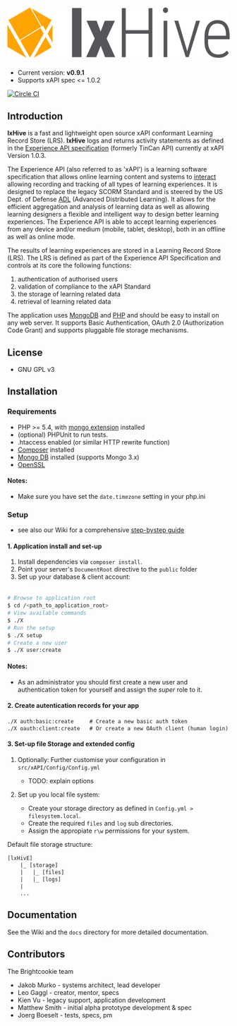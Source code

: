 
# ![lxHive](./public/assets/images/lxHive.logo.png)

* Current version: **v0.9.1**
* Supports xAPI spec <= 1.0.2

[![Circle CI](https://circleci.com/gh/Brightcookie/lxHive/tree/development.svg?style=svg)](https://circleci.com/gh/Brightcookie/lxHive/tree/development)

## <a name="introduction" />Introduction

**lxHive** is a fast and lightweight open source xAPI conformant Learning Record Store (LRS).
**lxHive** logs and returns activity statements as defined in the [Experience API specification](https://github.com/adlnet/xAPI-Spec) (formerly TinCan API) currently at xAPI Version 1.0.3.

The Experience API (also referred to as 'xAPI') is a learning software specification that allows online learning content and systems to [interact](https://tincanapi.com/overview/) allowing recording and tracking of all types of learning experiences. It is designed to replace the legacy SCORM Standard and is steered by the US Dept. of Defense [ADL](http://www.adlnet.gov/) (Advanced Distributed Learning). It allows for the efficient aggregation and analysis of learning data as well as allowing learning designers a flexible and intelligent way to design better learning experiences. The Experience API is able to accept learning experiences from any device and/or medium (mobile, tablet, desktop), both in an offline as well as online mode.

The results of learning experiences are stored in a Learning Record Store (LRS). The LRS is defined as part of the Experience API Specification and controls at its core the following functions:

1. authentication of authorised users
2. validation of compliance to the xAPI Standard
3. the storage of learning related data
4. retrieval of learning related data

The application uses [MongoDB](https://www.mongodb.org/) and [PHP](http://php.net/) and should be easy to install on any web server. It supports Basic Authentication, OAuth 2.0 (Authorization Code Grant) and supports pluggable file storage mechanisms.

## <a name="license" />License

* GNU GPL v3

## <a name="installation" />Installation

### Requirements

* PHP >= 5.4, with [mongo extension](http://php.net/manual/en/mongo.installation.php) installed
* (optional) PHPUnit to run tests.
* .htaccess enabled (or similar HTTP rewrite function)
* [Composer](https://getcomposer.org/) installed
* [Mongo DB](https://www.mongodb.org/) installed (supports Mongo 3.x)
* [OpenSSL](https://www.openssl.org/)

#### Notes:

* Make sure you have set the `date.timezone` setting in your php.ini

### Setup

* see also our Wiki for a comprehensive [step-bystep guide](https://github.com/Brightcookie/lxHive/wiki/Step-by-step:-Install-lxHive-and-setup-authentication-for-your-app)

#### 1. Application install and set-up

1. Install dependencies via `composer install`.
2. Point your server's `DocumentRoot` directive to the `public` folder
3. Set up your database & client account:

```bash

# Browse to application root
$ cd /<path_to_application_root>
# View available commands
$ ./X
# Run the setup
$ ./X setup
# Create a new user
$ ./X user:create

```

#### Notes:

* As an administrator you should first create a new user and authentication token for yourself and assign the *super* role to it.

#### 2. Create autentication records for your app

```
./X auth:basic:create     # Create a new basic auth token
./X oauth:client:create   # Or create a new OAuth client (human login)
```

#### 3. Set-up file Storage and extended config

1. Optionally: Further customise your configuration in `src/xAPI/Config/Config.yml`

    * TODO: explain options

2. Set up you local file system:

    * Create your storage directory as defined in `Config.yml > filesystem.local`.
    * Create the required `files` and `log` sub directories.
    * Assign the appropiate `r\w` permissions for your system.

Default file storage structure:

```
[lxHivE]
    |_ [storage]
    |   |_ [files]
    |   |_ [logs]
    |
    ...
```


## Documentation

See the Wiki and the `docs` directory for more detailed documentation.

## Contributors

The Brightcookie team

* Jakob Murko - systems architect, lead developer
* Leo Gaggl - creator, mentor, specs
* Kien Vu - legacy support, application development
* Matthew Smith - initial alpha prototype development & spec
* Joerg Boeselt - tests, specs, pm
